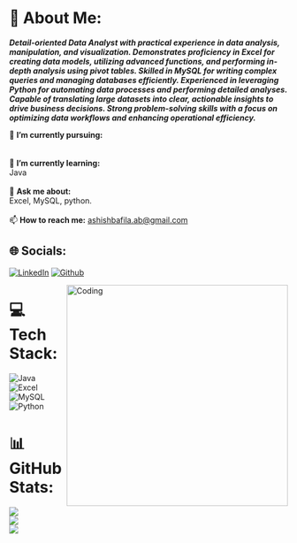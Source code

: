 # 💫 About Me:

***Detail-oriented Data Analyst with practical experience in data analysis, manipulation, and visualization. Demonstrates proficiency in Excel for creating data models, utilizing advanced functions, and performing in-depth analysis using pivot tables. Skilled in MySQL for writing complex queries and managing databases efficiently. Experienced in leveraging Python for automating data processes and performing detailed analyses. Capable of translating large datasets into clear, actionable insights to drive business decisions. Strong problem-solving skills with a focus on optimizing data workflows and enhancing operational efficiency.***

🔭 **I’m currently pursuing:** <br><br><br>🌱 **I’m currently learning:** <br>Java<br><br>💬 **Ask me about:** <br> Excel, MySQL, python.<br><br>📫 **How to reach me:** ashishbafila.ab@gmail.com <br>

## 🌐 Socials:

[![LinkedIn](https://img.shields.io/badge/LinkedIn-%230077B5.svg?logo=linkedin&logoColor=white)](https://www.linkedin.com/in/aashish-raj-bafila-98ba7a152) [![Github](https://img.shields.io/badge/-GitHub-181717?logo=github&logoColor=white)]()

<img align="right" alt="Coding" width="400" src="https://lyshtechnology.com/admin/assets/img/animation_images/developer.gif">

# 💻 Tech Stack:

![Java](https://img.shields.io/badge/Java-%23ED8B00.svg?style=for-the-badge&logo=java&logoColor=white)
![Excel](https://img.shields.io/badge/Excel-%23217346.svg?style=for-the-badge&logo=microsoft-excel&logoColor=white)
![MySQL](https://img.shields.io/badge/MySQL-%234479A1.svg?style=for-the-badge&logo=mysql&logoColor=white)
![Python](https://img.shields.io/badge/Python-%233776AB.svg?style=for-the-badge&logo=python&logoColor=white)


# 📊 GitHub Stats:

![](https://github-readme-stats.vercel.app/api?username=Aashish492&theme=dark&hide_border=false&include_all_commits=false&count_private=true)<br/>
![](https://github-readme-streak-stats.herokuapp.com/?user=Aashish492&theme=dark&hide_border=false)<br/>
![](https://github-readme-stats.vercel.app/api/top-langs/?username=Aashish492&theme=dark&hide_border=false&include_all_commits=false&count_private=false&layout=compact)

